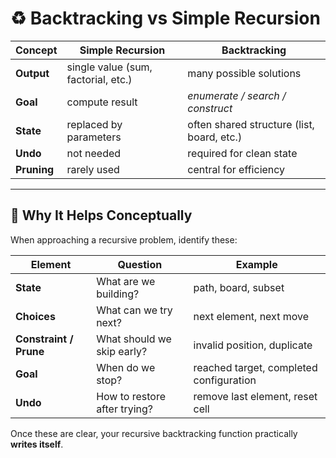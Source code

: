 # ♻️ Backtracking vs Simple Recursion

| **Concept** | **Simple Recursion** | **Backtracking** |
| ------------ | -------------------- | ---------------- |
| **Output** | single value (sum, factorial, etc.) | many possible solutions |
| **Goal** | compute result | *enumerate / search / construct* |
| **State** | replaced by parameters | often shared structure (list, board, etc.) |
| **Undo** | not needed | required for clean state |
| **Pruning** | rarely used | central for efficiency |

---

## 🧠 Why It Helps Conceptually

When approaching a recursive problem, identify these:

| **Element** | **Question** | **Example** |
| ------------ | ------------ | ------------ |
| **State** | What are we building? | path, board, subset |
| **Choices** | What can we try next? | next element, next move |
| **Constraint / Prune** | What should we skip early? | invalid position, duplicate |
| **Goal** | When do we stop? | reached target, completed configuration |
| **Undo** | How to restore after trying? | remove last element, reset cell |

Once these are clear, your recursive backtracking function practically **writes itself**.
